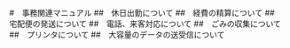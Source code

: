 #　事務関連マニュアル
##　休日出勤について
##　経費の精算について
##　宅配便の発送について
##　電話、来客対応について
##　ごみの収集について
##　プリンタについて
##　大容量のデータの送受信について